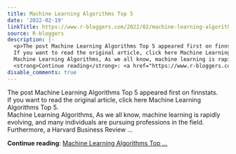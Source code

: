 ```yaml
---
title: Machine Learning Algorithms Top 5
date: '2022-02-19'
linkTitle: https://www.r-bloggers.com/2022/02/machine-learning-algorithms-top-5/
source: R-bloggers
description: |-
  <p>The post Machine Learning Algorithms Top 5 appeared first on finnstats.<br />
  If you want to read the original article, click here Machine Learning Algorithms Top 5.<br />
  Machine Learning Algorithms, As we all know, machine learning is rapidly evolving, and many individuals are pursuing professions in the field. Furthermore, a Harvard Business Review ...</p>
  <strong>Continue reading</strong>: <a href="https://www.r-bloggers.com/2022/02/machine-learning-algorithms-top-5/">Machine Learning Algorithms Top ...
disable_comments: true
---
```

<p>The post Machine Learning Algorithms Top 5 appeared first on finnstats.<br />
If you want to read the original article, click here Machine Learning Algorithms Top 5.<br />
Machine Learning Algorithms, As we all know, machine learning is rapidly evolving, and many individuals are pursuing professions in the field. Furthermore, a Harvard Business Review ...</p>
<strong>Continue reading</strong>: <a href="https://www.r-bloggers.com/2022/02/machine-learning-algorithms-top-5/">Machine Learning Algorithms Top ...